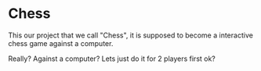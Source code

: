 Chess
===============
This our project that we call "Chess", it is supposed to become a interactive chess game against a computer.

Really? Against a computer? Lets just do it for 2 players first ok?
